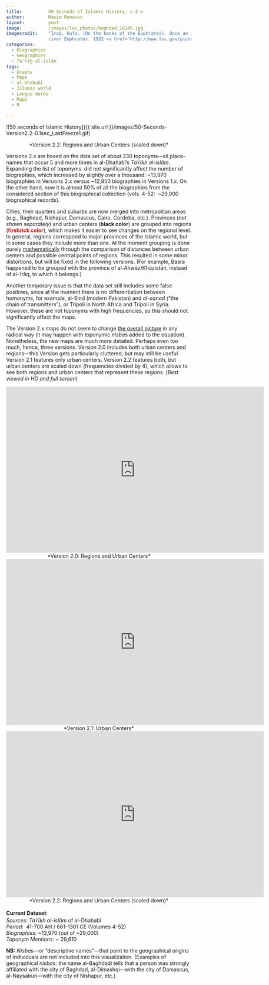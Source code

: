 ```yaml
---
title:          50 Seconds of Islamic History, v.2.x
author:         Maxim Romanov
layout:         post
image:          /images/loc_photos/baghdad_16145.jpg
imagecredit:    "Iraq. Kufa. (On the banks of the Euphrates). Once an important Moslem [i.e., Muslim] center of learning on the
                river Euphrates. 1932 <a href='http://www.loc.gov/pictures/item/mpc2010001642/PP/' target='_blank'>(Library of Congress, LC-DIG-matpc-16145)</a>"
categories:
  - Biographies
  - Geographies
  - Taʾriḫ al-islām
tags:
  - Graphs
  - Maps
  - al-Dhahabī
  - Islamic world
  - Longue durée
  - Maps
  - R

---
```


![50 seconds of Islamic History]({{ site.url }}/images/50-Seconds-Version2.2-0.1sec_LastFreeze1.gif)
<center>*Version 2.2: Regions and Urban Centers (scaled down)*</center>

Versions 2.x are based on the data set of about 330 toponyms—all place-names that occur 5 and more times in al-Dhahabī’s *Taʾrīkh al-islām*. Expanding the list of toponyms  did not significantly affect the number of biographies, which increased by slightly over a thousand: ~13,970 biographies in Versions 2.x versus ~12,850 biographies in Versions 1.x. On the other hand, now it is almost 50% of all the biographies from the considered section of this biographical collection (vols. 4-52:  ~29,000 biographical records).

Cities, their quarters and suburbs are now merged into metropolitan areas (e.g., Baghdad, Nishapur, Damascus, Cairo, Cordoba, etc.). Provinces (*not shown separately*) and urban centers (**black color**) are grouped into regions (<span style="color: #d20e0e;"><strong>firebrick color</strong></span>), which makes it easier to see changes on the regional level. In general, regions correspond to major provinces of the Islamic world, but in some cases they include more than one. At the moment grouping is done purely [mathematically][1] through the comparison of distances between urban centers and possible central points of regions. This resulted in some minor distortions, but will be fixed in the following versions. (For example, Basra happened to be grouped with the province of al-Ahwāz/Khūzistān, instead of al-ʿIrāq, to which it belongs.)

Another temporary issue is that the data set still includes some false positives, since at the moment there is no differentiation between homonyms, for example, al-Sind (modern Pakistan) and *al-sanad (*“the chain of transmitters”), or Tripoli in North Africa and Tripoli in Syria. However, these are not toponyms with high frequencies, so this should not significantly affect the maps.

The Version 2.x maps do not seem to change [the overall picture][2] in any radical way (it may happen with toponymic <em>nisba</em>s added to the equation). Nonetheless, the new maps are much more detailed. Perhaps even too much, hence, three versions. Version 2.0 includes both urban centers and regions—this Version gets particularly cluttered, but may still be useful. Version 2.1 features only urban centers. Version 2.2 features both, but urban centers are scaled down (frequencies divided by 4), which allows to see both regions and urban centers that represent these regions. (*Best viewed in HD and full screen*)

<center>
<iframe width=700 height=450 src="http://youtube.com/embed/xfn55Leg3Rc" frameborder=0>
</iframe>
*Version 2.0: Regions and Urban Centers*
</center>

<center>
<iframe width=700 height=450 src="http://youtube.com/embed/BNQFOl6gzPs" frameborder=0>
</iframe>
*Version 2.1: Urban Centers*
</center>

<center>
<iframe width=700 height=450 src="http://youtube.com/embed/A0e9_reQJvE" frameborder=0>
</iframe>
*Version 2.2: Regions and Urban Centers (scaled down)*
</center>


<strong style="line-height: 1.7;">Current Dataset</strong><span style="line-height: 1.7;">:</span>  
*Sources:* *Taʾrīkh al-islām* of al-Dhahabī  
*Period:*  41-700 AH / 661-1301 CE (Volumes 4-52)  
*Biographies:* ~13,970 (out of ~29,000)  
*Toponym Mentions:* ~ 29,610

**NB:** <em>Nisba</em>s—or “descriptive names”—that point to the geographical origins of individuals are not included into this visualization. (Examples of geographical <em>nisba</em>s: the name al-Baghdadi tells that a person was strongly affiliated with the city of Baghdad, al-Dimashqi—with the city of Damascus, al-Naysaburi—with the city of Nishapur, etc.)

 [1]: http://en.wikipedia.org/wiki/Pythagorean_theorem "Pythagorean theorem"
 [2]: http://alraqmiyyat.org/2013/01/islamicworldof661-1300/